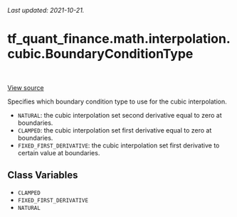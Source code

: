 <!--
This file is generated by a tool. Do not edit directly.
For open-source contributions the docs will be updated automatically.
-->

*Last updated: 2021-10-21.*

<div itemscope itemtype="http://developers.google.com/ReferenceObject">
<meta itemprop="name" content="tf_quant_finance.math.interpolation.cubic.BoundaryConditionType" />
<meta itemprop="path" content="Stable" />
<meta itemprop="property" content="CLAMPED"/>
<meta itemprop="property" content="FIXED_FIRST_DERIVATIVE"/>
<meta itemprop="property" content="NATURAL"/>
</div>

# tf_quant_finance.math.interpolation.cubic.BoundaryConditionType

<!-- Insert buttons and diff -->

<table class="tfo-notebook-buttons tfo-api" align="left">
</table>

<a target="_blank" href="https://github.com/google/tf-quant-finance/blob/master/tf_quant_finance/math/interpolation/cubic/cubic_interpolation.py">View source</a>



Specifies which boundary condition type to use for the cubic interpolation.

<!-- Placeholder for "Used in" -->

* `NATURAL`: the cubic interpolation set second derivative equal to zero
at boundaries.
* `CLAMPED`: the cubic interpolation set first derivative equal to zero
at boundaries.
* `FIXED_FIRST_DERIVATIVE`: the cubic interpolation set first derivative to
certain value at boundaries.

## Class Variables

* `CLAMPED` <a id="CLAMPED"></a>
* `FIXED_FIRST_DERIVATIVE` <a id="FIXED_FIRST_DERIVATIVE"></a>
* `NATURAL` <a id="NATURAL"></a>
